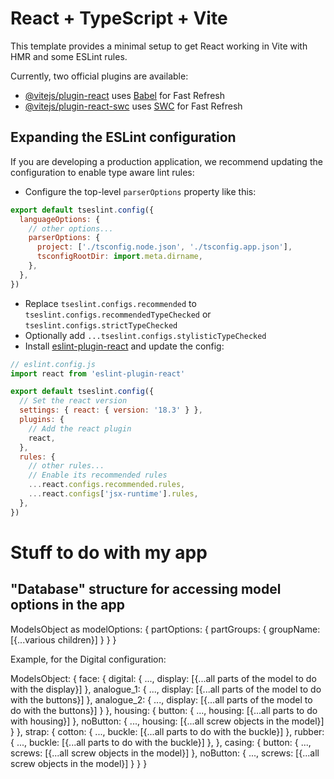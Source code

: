 # React + TypeScript + Vite

This template provides a minimal setup to get React working in Vite with HMR and some ESLint rules.

Currently, two official plugins are available:

- [@vitejs/plugin-react](https://github.com/vitejs/vite-plugin-react/blob/main/packages/plugin-react/README.md) uses [Babel](https://babeljs.io/) for Fast Refresh
- [@vitejs/plugin-react-swc](https://github.com/vitejs/vite-plugin-react-swc) uses [SWC](https://swc.rs/) for Fast Refresh

## Expanding the ESLint configuration

If you are developing a production application, we recommend updating the configuration to enable type aware lint rules:

- Configure the top-level `parserOptions` property like this:

```js
export default tseslint.config({
  languageOptions: {
    // other options...
    parserOptions: {
      project: ['./tsconfig.node.json', './tsconfig.app.json'],
      tsconfigRootDir: import.meta.dirname,
    },
  },
})
```

- Replace `tseslint.configs.recommended` to `tseslint.configs.recommendedTypeChecked` or `tseslint.configs.strictTypeChecked`
- Optionally add `...tseslint.configs.stylisticTypeChecked`
- Install [eslint-plugin-react](https://github.com/jsx-eslint/eslint-plugin-react) and update the config:

```js
// eslint.config.js
import react from 'eslint-plugin-react'

export default tseslint.config({
  // Set the react version
  settings: { react: { version: '18.3' } },
  plugins: {
    // Add the react plugin
    react,
  },
  rules: {
    // other rules...
    // Enable its recommended rules
    ...react.configs.recommended.rules,
    ...react.configs['jsx-runtime'].rules,
  },
})
```

# Stuff to do with my app

## "Database" structure for accessing model options in the app

ModelsObject as modelOptions: {
  partOptions: {
    partGroups: {
      groupName: [{...various children}]
    }
  }
}

Example, for the Digital configuration:

ModelsObject: {
  face: {
    digital: {
      ...,
      display: [{...all parts of the model to do with the display}]
    },
    analogue_1: {
      ...,
      display: [{...all parts of the model to do with the buttons}]
    },
    analogue_2: {
      ...,
      display: [{...all parts of the model to do with the buttons}]
    }
  },
  housing: {
    button: {
      ...,
      housing: [{...all parts to do with housing}]
    },
    noButton: {
      ...,
      housing: [{...all screw objects in the model}]
    }
  },
  strap: {
    cotton: {
      ...,
      buckle: [{...all parts to do with the buckle}]
    },
    rubber: {
      ...,
      buckle: [{...all parts to do with the buckle}]
    },
  },
  casing: {
    button: {
      ...,
      screws: [{...all screw objects in the model}]
    },
    noButton: {
      ...,
      screws: [{...all screw objects in the model}]
    }
  }
}